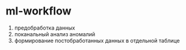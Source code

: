 # ml-workflow

1. предобработка данных
2. поканальный анализ аномалий
3. формирование постобработанных данных в отдельной таблице



